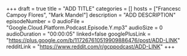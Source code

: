 +++
draft = true
title = "ADD TITLE"
categories = []
hosts = ["Francesc Campoy Flores", "Mark Mandel"]
description = "ADD DESCRIPTION"
episodeNumber = 0
audioFile = "Google.Cloud.Platform.Podcast.Episode.Y.mp3"
audioSize = 0
audioDuration = "00:00:05"
linked=false
googlePlusLink = "https://plus.google.com/b/117267610519909886476/post/ADD-LINK"
redditLink = "https://www.reddit.com/r/gcppodcast/ADD-LINK"
+++